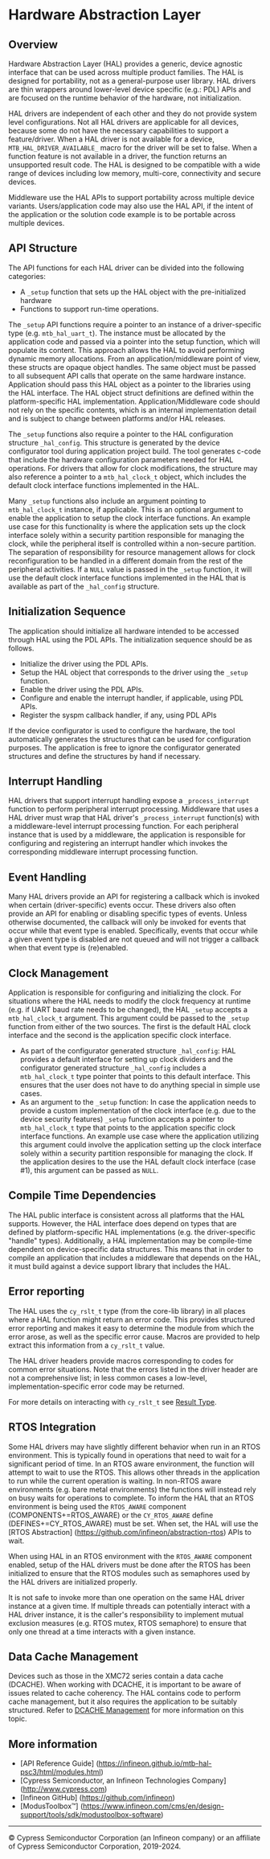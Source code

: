 # Hardware Abstraction Layer

## Overview

Hardware Abstraction Layer (HAL) provides a generic, device agnostic interface that can be used across multiple product families. The HAL is designed for portability, not as a general-purpose user library. HAL drivers are thin wrappers around lower-level device specific (e.g.: PDL) APIs and are focused on the runtime behavior of the hardware, not initialization.

HAL drivers are independent of each other and they do not provide system level configurations. Not all HAL drivers are applicable for all devices, because some do not have the necessary capabilities to support a feature/driver. When a HAL driver is not available for a device, `MTB_HAL_DRIVER_AVAILABLE_` macro for the driver will be set to false. When a function feature is not available in a driver, the function returns an unsupported result code. The HAL is designed to be compatible with a wide range of devices including low memory, multi-core, connectivity and secure devices.

Middleware use the HAL APIs to support portability across multiple device variants. Users/application code may also use the HAL API, if the intent of the application or the solution code example is to be portable across multiple devices.

## API Structure
The API functions for each HAL driver can be divided into the following categories:
* A `_setup` function that sets up the HAL object with the pre-initialized hardware
* Functions to support run-time operations.

The `_setup` API functions require a pointer to an instance of a driver-specific type (e.g. `mtb_hal_uart_t`). The instance must be allocated by the application code and passed via a pointer into the setup function, which will populate its content. This approach allows the HAL to avoid performing dynamic memory allocations. From an application/middleware point of view, these structs are opaque object handles. The same object must be passed to all subsequent API calls that operate on the same hardware instance. Application should pass this HAL object as a pointer to the libraries using the HAL interface. The HAL object struct definitions are defined within the platform-specific HAL implementation. Application/Middleware code should not rely on the specific contents, which is an internal implementation detail and is subject to change between platforms and/or HAL releases.

The `_setup` functions also require a pointer to the HAL configuration structure `_hal_config`. This structure is generated by the device configurator tool during application project build. The tool generates c-code that include the hardware configuration parameters needed for HAL operations. For drivers that allow for clock modifications, the structure may also reference a pointer to a `mtb_hal_clock_t` object, which includes the default clock interface functions implemented in the HAL.

Many `_setup` functions also include an argument pointing to `mtb_hal_clock_t` instance, if applicable. This is an optional argument to enable the application to setup the clock interface functions. An example use case for this functionality is where the application sets up the clock interface solely within a security partition responsible for managing the clock, while the peripheral itself is controlled within a non-secure partition. The separation of responsibility for resource management allows for clock reconfiguration to be handled in a different domain from the rest of the peripheral activities. If a `NULL` value is passed in the `_setup` function, it will use the default clock interface functions implemented in the HAL that is available as part of the `_hal_config` structure.

## Initialization Sequence
The application should initialize all hardware intended to be accessed through HAL using the PDL APIs. The initialization sequence should be as follows.
* Initialize the driver using the PDL APIs.
* Setup the HAL object that corresponds to the driver using the `_setup` function.
* Enable the driver using the PDL APIs.
* Configure and enable the interrupt handler, if applicable, using PDL APIs.
* Register the syspm callback handler, if any, using PDL APIs

If the device configurator is used to configure the hardware, the tool automatically generates the structures that can be used for configuration purposes. The application is free to ignore the configurator generated structures and define the structures by hand if necessary.

## Interrupt Handling
HAL drivers that support interrupt handling expose a `_process_interrupt` function to perform peripheral interrupt processing. Middleware that uses a HAL driver must wrap that HAL driver's `_process_interrupt` function(s) with a middleware-level interrupt processing function. For each peripheral instance that is used by a middleware, the application is responsible for configuring and registering an interrupt handler which invokes the corresponding middleware interrupt processing function.

## Event Handling
Many HAL drivers provide an API for registering a callback which is invoked when certain (driver-specific) events occur. These drivers also often provide an API for enabling or disabling specific types of events. Unless otherwise documented, the callback will only be invoked for events that occur while that event type is enabled. Specifically, events that occur while a given event type is disabled are not queued and will not trigger a callback when that event type is (re)enabled.

## Clock Management
Application is responsible for configuring and initializing the clock. For situations where the HAL needs to modify the clock frequency at runtime (e.g. if UART baud rate needs to be changed), the HAL `_setup` accepts a `mtb_hal_clock_t` argument. This argument could be passed to the `_setup` function from either of the two sources. The first is the default HAL clock interface and the second is the application specific clock interface.
* As part of the configurator generated structure `_hal_config`:
HAL provides a default interface for setting up clock dividers and the configurator generated structure `_hal_config` includes a `mtb_hal_clock_t` type pointer that points to this default interface. This ensures that the user does not have to do anything special in simple use cases.
* As an argument to the `_setup` function:
 In case the application needs to provide a custom implementation of the clock interface (e.g. due to the device security features) `_setup` function accepts a pointer to `mtb_hal_clock_t` type that points to the application specific clock interface functions. An example use case where the application utilizing this argument could involve the application setting up the clock interface solely within a security partition responsible for managing the clock. If the application desires to the use the HAL default clock interface (case #1), this argument can be passed as `NULL`.

## Compile Time Dependencies
The HAL public interface is consistent across all platforms that the HAL supports. However, the HAL interface does depend on types that are defined by platform-specific HAL implementations (e.g. the driver-specific "handle" types). Additionally, a HAL implementation may be compile-time dependent on device-specific data structures. This means that in order to compile an application that includes a middleware that depends on the HAL, it must build against a device support library that includes the HAL.

## Error reporting
The HAL uses the `cy_rslt_t` type (from the core-lib library) in all places where a HAL function might return an error code. This provides structured error reporting and makes it easy to determine the module from which the error arose, as well as the specific error cause. Macros are provided to help extract this information from a `cy_rslt_t` value.

The HAL driver headers provide macros corresponding to codes for common error situations. Note that the errors listed in the driver header are not a comprehensive list; in less common cases a low-level, implementation-specific error code may be returned.

For more details on interacting with `cy_rslt_t` see [Result Type](docs/html/group__group__result.html).

## RTOS Integration
Some HAL drivers may have slightly different behavior when run in an RTOS environment. This is typically found in operations that need to wait for a significant period of time. In an RTOS aware environment, the function will attempt to wait to use the RTOS. This allows other threads in the application to run while the current operation is waiting. In non-RTOS aware environments (e.g. bare metal environments) the functions will instead rely on busy waits for operations to complete. To inform the HAL that an RTOS environment is being used the `RTOS_AWARE` component (COMPONENTS+=RTOS_AWARE) or the `CY_RTOS_AWARE` define (DEFINES+=CY_RTOS_AWARE) must be set. When set, the HAL will use the [RTOS Abstraction] (https://github.com/infineon/abstraction-rtos) APIs to wait.

When using HAL in an RTOS environment with the `RTOS_AWARE` component enabled, setup of the HAL drivers must be done after the RTOS has been initialized to ensure that the RTOS modules such as semaphores used by the HAL drivers are initialized properly.

It is not safe to invoke more than one operation on the same HAL driver instance at a given time. If multiple threads can potentially interact with a HAL driver instance, it is the caller's responsibility to implement mutual exclusion measures (e.g. RTOS mutex, RTOS semaphore) to ensure that only one thread at a time interacts with a given instance.

## Data Cache Management
Devices such as those in the XMC72 series contain a data cache (DCACHE). When working with DCACHE, it is important to be aware of issues related to cache coherency. The HAL contains code to perform cache management, but it also requires the application to be suitably structured. Refer to [DCACHE Management](docs/html/md_asset_dcache.html) for more information on this topic.

## More information
* [API Reference Guide] (https://infineon.github.io/mtb-hal-psc3/html/modules.html)
* [Cypress Semiconductor, an Infineon Technologies Company] (http://www.cypress.com)
* [Infineon GitHub] (https://github.com/infineon)
* [ModusToolbox™] (https://www.infineon.com/cms/en/design-support/tools/sdk/modustoolbox-software)

---
© Cypress Semiconductor Corporation (an Infineon company) or an affiliate of Cypress Semiconductor Corporation, 2019-2024.
